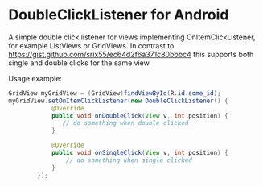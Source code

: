 # DoubleClickListener for Android
A simple double click listener for views implementing OnItemClickListener, for example ListViews or GridViews.
In contrast to https://gist.github.com/srix55/ec64d2f6a371c80bbbc4 this supports both single and double clicks for the same view.

Usage example:

```java
GridView myGridView = (GridView)findViewById(R.id.some_id);
myGridView.setOnItemClickListener(new DoubleClickListener() {
            @Override
            public void onDoubleClick(View v, int position) {
               // do something when double clicked
            }

            @Override
            public void onSingleClick(View v, int position) {
                // do something when single clicked
            }
        });
```
